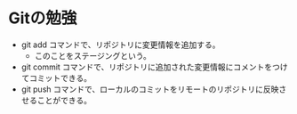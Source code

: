 # Gitの勉強
- git add コマンドで、リポジトリに変更情報を追加する。
	- このことをステージングという。
- git commit コマンドで、リポジトリに追加された変更情報にコメントをつけてコミットできる。
- git push コマンドで、ローカルのコミットをリモートのリポジトリに反映させることができる。
